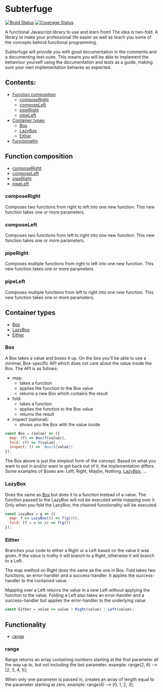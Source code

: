 # Subterfuge 
[![Build Status](https://travis-ci.org/phixid/subterfuge.svg?branch=master)](https://travis-ci.org/phixid/subterfuge)
[![Coverage Status](https://coveralls.io/repos/github/phixid/subterfuge/badge.svg?branch=master)](https://coveralls.io/github/phixid/subterfuge?branch=master)

A functional Javascript library to use and learn from! The idea is two-fold. A library 
to make your professional life easier as well as teach you some of the concepts behind 
functional programming.

Subterfuge will provide you with good documentation in the comments and a documenting test-suite. 
This means you will be able to implement the behaviour yourself using the documentation and tests 
as a guide, making sure your own implementation behaves as expected.

## Contents:
- [Function composition](#function-composition)
    - [composeRight](#composeright)
    - [composeLeft](#composeleft)
    - [pipeRight](#piperight)
    - [pipeLeft](#pipeleft)
- [Container types](#container-types)
    - [Box](#box)
    - [LazyBox](#lazybox)
    - [Either](#either)
- [Functionality](#functionality)

## Function composition
- [composeRight](#composeright)
- [composeLeft](#composeleft)
- [pipeRight](#piperight)
- [pipeLeft](#pipeleft)

### composeRight
Composes two functions from right to left into one new function. This new function takes one or more parameters. 

### composeLeft
Composes two functions from left to right into one new function. This new function takes one or more parameters. 

### pipeRight
Composes multiple functions from right to left into one new function. This new function takes one or more parameters.

### pipeLeft
Composes multiple functions from left to right into one new function. This new function takes one or more parameters.


## Container types
- [Box](#box)
- [LazyBox](#lazybox)
- [Either](#either)

### Box
A Box takes a value and boxes it up. On the box you'll be able to use a minimal, Box-specific API 
which does not care about the value inside the Box. The API is as follows:

- map:
    - takes a function
    - applies the function to the Box value
    - returns a new Box which contains the result    
- fold:
    - takes a function
    - applies the function to the Box value
    - returns the result
- inspect (optional):
    - shows you the Box with the value inside

```javascript
const Box = (value) => ({
  map: (f) => Box(f(value)),
  fold: (f) => f(value),
  inspect: () => `Box(${value})`
});
```

The Box above is just the simplest form of the concept. Based on what you want to put in and/or 
want to get back out of it, the implementation differs. Some examples of Boxes are: Left, Right, 
Maybe, Nothing, [LazyBox](#lazybox), ...

### LazyBox
Does the same as [Box](#box) but does it to a function instead of a value. The function passed to 
the LazyBox will not be executed while mapping over it. Only when you fold the LazyBox, the chained 
functionality will be executed.

```javascript
const LazyBox = g => ({
  map: f => LazyBox(() => f(g())),
  fold: (f = x => x) => f(g())
});
```

### Either
Branches your code to either a Right or a Left based on the value it was given. If the value is 
truthy it will branch to a Right, otherwise it will branch to a Left. 

The map method on Right does the same as the one in Box. Fold takes two functions, an error-handler 
and a success-handler. It applies the success-handler to the contained value.

Mapping over a Left returns the value in a new Left without applying the function to the value.
Folding a Left also takes an error-handler and a success-handler but applies the error-handler to the underlying value.

```javascript
const Either = value => value ? Right(value) : Left(value);
```

## Functionality
- [range](#range)

### range
Range returns an array containing numbers starting at the first parameter all the
way up to, but not including the last parameter.
example: range(2, 6) --> [2, 3, 4, 5];

When only one parameter is passed in, creates an array of length equal to the parameter starting at zero.
example: range(4) --> [0, 1, 2, 3];
